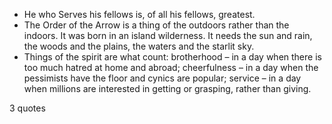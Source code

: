  - He who Serves his fellows is, of all his fellows, greatest.
 - The Order of the Arrow is a thing of the outdoors rather than the indoors. It was born in an island wilderness. It needs the sun and rain, the woods and the plains, the waters and the starlit sky.
 - Things of the spirit are what count: brotherhood – in a day when there is too much hatred at home and abroad; cheerfulness – in a day when the pessimists have the floor and cynics are popular; service – in a day when millions are interested in getting or grasping, rather than giving.

3 quotes